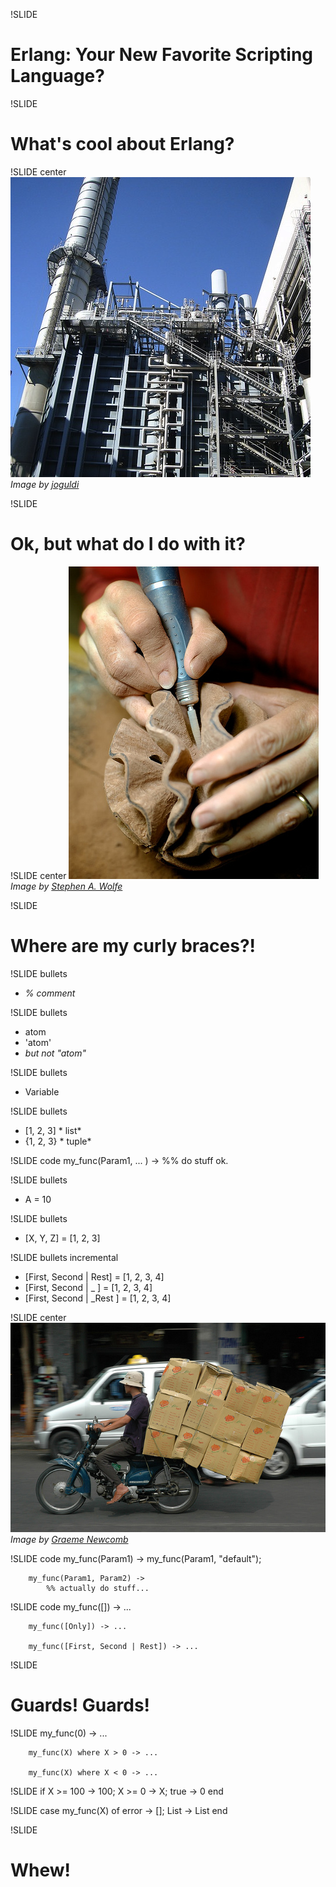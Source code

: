 !SLIDE
# Erlang: Your New Favorite Scripting Language?

!SLIDE
# What's cool about Erlang?

!SLIDE center
![Scalability](factory-crop.jpg)
<span class="credit">*Image by [joguldi](http://www.flickr.com/photos/landschaft/)*</span>

!SLIDE
# Ok, but what do I do with it?

!SLIDE center
![Elegance](carving.jpg)
<span class="credit">*Image by [Stephen A. Wolfe](http://www.flickr.com/photos/swolfe/)*</span>

!SLIDE
# Where are my curly braces?!

!SLIDE bullets
* *% comment*

!SLIDE bullets
* atom
* 'atom'
* <span class="aside">*but not "atom"*</span>

!SLIDE bullets
* Variable

!SLIDE bullets
* [1, 2, 3]  <span class="aside">* list*</span>
* {1, 2, 3}  <span class="aside">* tuple*</span>

!SLIDE code
        my_func(Param1, ... ) ->
            %% do stuff
            ok.

!SLIDE bullets
* A = 10

!SLIDE bullets
* [X, Y, Z] = [1, 2, 3]

!SLIDE bullets incremental
* [First, Second | Rest] = [1, 2, 3, 4]
* [First, Second | _ ] = [1, 2, 3, 4]
* [First, Second | _Rest ] = [1, 2, 3, 4]

!SLIDE center
![Overload](overload.jpg)
<span class="credit">*Image by [Graeme Newcomb](http://www.flickr.com/photos/graemenewcomb/)*</span>

!SLIDE code
        my_func(Param1) ->
            my_func(Param1, "default");

        my_func(Param1, Param2) ->
            %% actually do stuff...

!SLIDE code
        my_func([]) -> ...

        my_func([Only]) -> ...

        my_func([First, Second | Rest]) -> ...

!SLIDE
# Guards! Guards!

!SLIDE
        my_func(0) -> ...

        my_func(X) where X > 0 -> ...

        my_func(X) where X < 0 -> ...

!SLIDE
        if
            X >= 100 -> 100;
            X >= 0   -> X;
            true     -> 0
        end

!SLIDE
        case my_func(X) of
            error -> [];
            List -> List
        end

!SLIDE
# Whew!

